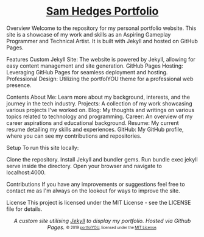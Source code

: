 <div align="center">
  <h1><a href="https://sam-hedges.github.io/">Sam Hedges Portfolio</a></h1>
</div>

Overview
Welcome to the repository for my personal portfolio website. This site is a showcase of my work and skills as an Aspiring Gameplay Programmer and Technical Artist. It is built with Jekyll and hosted on GitHub Pages.

Features
Custom Jekyll Site: The website is powered by Jekyll, allowing for easy content management and site generation.
GitHub Pages Hosting: Leveraging GitHub Pages for seamless deployment and hosting.
Professional Design: Utilizing the portfolYOU theme for a professional web presence.

Contents
About Me: Learn more about my background, interests, and the journey in the tech industry.
Projects: A collection of my work showcasing various projects I've worked on.
Blog: My thoughts and writings on various topics related to technology and programming.
Career: An overview of my career aspirations and educational background.
Resume: My current resume detailing my skills and experiences.
GitHub: My GitHub profile, where you can see my contributions and repositories.

Setup
To run this site locally:

Clone the repository.
Install Jekyll and bundler gems.
Run bundle exec jekyll serve inside the directory.
Open your browser and navigate to localhost:4000.

Contributions
If you have any improvements or suggestions feel free to contact me as I'm always on the lookout for ways to improve the site.

License
This project is licensed under the MIT License - see the LICENSE file for details.

<div align="center">
  <i>A custom site utilising <a href="https://github.com/jekyll/jekyll">Jekyll</a> to display my portfolio.</i>
  <i>Hosted via Github Pages.</i>
  <sub><sup>© 2019 <a href="https://github.com/YoussefRaafatNasry/portfolYOU">portfolYOU</a>, licensed under the <a href="./LICENSE">MIT License</a>.</sup></sub>
</div>
